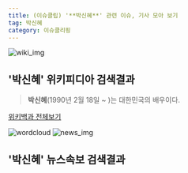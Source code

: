```yaml
---
title: (이슈클립) '**박신혜**' 관련 이슈, 기사 모아 보기
tag: 박신혜
category: 이슈클리핑
---
```

![wiki_img](https://user-images.githubusercontent.com/42597476/44503234-41136a80-a6d0-11e8-9071-6fc6418eafe4.png)
## **'**박신혜**'** 위키피디아 검색결과
>**박신혜**(1990년 2월 18일 ~ )는 대한민국의 배우이다.

<a href="https://ko.wikipedia.org/wiki/박신혜" target="_blank">위키백과 전체보기</a>

![wordcloud](https://s3.ap-northeast-2.amazonaws.com/lyrics101-wordcloud/2018-09-18-1537210201.png)
![news_img](https://user-images.githubusercontent.com/42597476/44507050-1206f400-a6e4-11e8-8d98-7ffbfebb353f.png)
## **'**박신혜**'** 뉴스속보 검색결과

